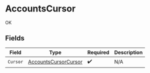 # AccountsCursor

OK


## Fields

| Field                                                                   | Type                                                                    | Required                                                                | Description                                                             |
| ----------------------------------------------------------------------- | ----------------------------------------------------------------------- | ----------------------------------------------------------------------- | ----------------------------------------------------------------------- |
| `Cursor`                                                                | [AccountsCursorCursor](../../Models/Components/AccountsCursorCursor.md) | :heavy_check_mark:                                                      | N/A                                                                     |